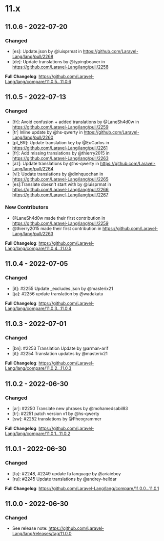 # 11.x

## 11.0.6 - 2022-07-20

### Changed

- [es]: Update.json by @luisprmat in https://github.com/Laravel-Lang/lang/pull/2268
- [de]: Update translations by @typingbeaver in https://github.com/Laravel-Lang/lang/pull/2258

**Full Changelog**: https://github.com/Laravel-Lang/lang/compare/11.0.5...11.0.6

## 11.0.5 - 2022-07-13

### Changed

- [fr]: Avoid confusion + added translations by @LaneSh4d0w in https://github.com/Laravel-Lang/lang/pull/2259
- [tr] Inline update by @hs-qwerty in https://github.com/Laravel-Lang/lang/pull/2260
- [pt_BR]: Update translation key by @EuCarlos in https://github.com/Laravel-Lang/lang/pull/2261
- [fr]: Add missing translations by @thierry2015 in https://github.com/Laravel-Lang/lang/pull/2263
- [az]: Update translations by @hs-qwerty in https://github.com/Laravel-Lang/lang/pull/2264
- [vi]: Update translations by @dinhquochan in https://github.com/Laravel-Lang/lang/pull/2265
- [es]:Translate doesn't start with by @luisprmat in https://github.com/Laravel-Lang/lang/pull/2266, https://github.com/Laravel-Lang/lang/pull/2267

### New Contributors

- @LaneSh4d0w made their first contribution in https://github.com/Laravel-Lang/lang/pull/2259
- @thierry2015 made their first contribution in https://github.com/Laravel-Lang/lang/pull/2263

**Full Changelog**: https://github.com/Laravel-Lang/lang/compare/11.0.4...11.0.5

## 11.0.4 - 2022-07-05

### Changed

- [it]: #2255 Update _excludes.json by @masterix21
- [ja]: #2256 update translation by @wadakatu

**Full Changelog**: https://github.com/Laravel-Lang/lang/compare/11.0.3...11.0.4

## 11.0.3 - 2022-07-01

### Changed

- [bn]: #2253 Translation Update by @arman-arif
- [it]: #2254 Translation updates by @masterix21

**Full Changelog**: https://github.com/Laravel-Lang/lang/compare/11.0.2...11.0.3

## 11.0.2 - 2022-06-30

### Changed

- [ar]: #2250 Translate new phrases by @mohamedsabil83
- [tr]: #2251 patch version v1 by @hs-qwerty
- [sw]: #2252 translations by @Pheogrammer

**Full Changelog**: https://github.com/Laravel-Lang/lang/compare/11.0.1...11.0.2

## 11.0.1 - 2022-06-30

### Changed

- [fa]: #2248, #2249 update fa language by @ariaieboy
- [ru]: #2245 Update translations by @andrey-helldar

**Full Changelog**: https://github.com/Laravel-Lang/lang/compare/11.0.0...11.0.1

## 11.0.0 - 2022-06-30

### Changed

- See release note: https://github.com/Laravel-Lang/lang/releases/tag/11.0.0
